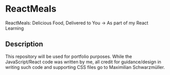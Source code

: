 # ReactMeals
ReactMeals: Delicious Food, Delivered to You -> As part of my React Learning

## Description
This repository will be used for portfolio purposes. While the JavaScript/React code was written by me, all credit for guidance/design in writing such code and supporting CSS files go to Maximilian Schwarzmüller.
